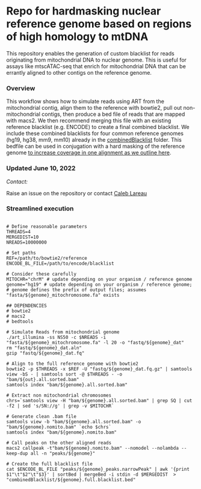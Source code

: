 # Repo for hardmasking nuclear reference genome based on regions of high homology to mtDNA 
This repository enables the generation of  custom blacklist for reads originating from mitochondrial DNA to nuclear genome. This is useful for assays like mtscATAC-seq that enrich for mitochondrial DNA that can be errantly aligned to other contigs on the reference genome. 

### Overview

This workflow shows how to simulate reads using ART from the mitochondrial contig, align them to the reference with bowtie2, pull out non-mitochondrial contigs, then produce a bed file of reads that are mapped with macs2. We then recommend merging this file with an existing reference blacklist (e.g. ENCODE) to create a final combined blacklist. We include these combined blacklists for four common reference genomes (hg19, hg38, mm9, mm10) already in the [combinedBlacklist](https://github.com/caleblareau/mitoblacklist/tree/master/combinedBlacklist) folder. This bedfile can be used in conjugation with a hard masking of the reference genome [to increase coverage in one alignment as we outline here](https://github.com/caleblareau/mgatk/wiki/Increasing-coverage-from-10x-processing). 


### Updated June 10, 2022

*Contact:*

Raise an issue on the repository or contact [Caleb Lareau](mailto:clareau@stanford.edu)

### Streamlined execution

```

# Define reasonable parameters
THREADS=4
MERGEDIST=10
NREADS=10000000

# Set paths
REF=/path/to/bowtie2/reference
ENCODE_BL_FILE=/path/to/encode/blacklist

# Consider these carefully
MITOCHR="chrM" # update depending on your organism / reference genome
genome="hg19" # update depending on your organism / reference genome; 
# genome defines the prefix of output files; assumes "fasta/${genome}_mitochromosome.fa" exists

## DEPENDENCIES
# bowtie2
# macs2
# bedtools

# Simulate Reads from mitochondrial genome 
./art_illumina -ss NS50 -c $NREADS -i "fasta/${genome}_mitochromosome.fa" -l 20 -o "fastq/${genome}_dat"
rm "fastq/${genome}_dat.aln"
gzip "fastq/${genome}_dat.fq"

# Align to the full reference genome with bowtie2
bowtie2 -p $THREADS -x $REF -U "fastq/${genome}_dat.fq.gz" | samtools view -bS - | samtools sort -@ $THREADS - -o "bam/${out}.all.sorted.bam"
samtools index "bam/${genome}.all.sorted.bam"

# Extract non mitochondrial chromosomes
chrs=`samtools view -H "bam/${genome}.all.sorted.bam" | grep SQ | cut -f2 | sed 's/SN://g' | grep -v $MITOCHR`

# Generate clean .bam file 
samtools view -b "bam/${genome}.all.sorted.bam" -o "bam/${genome}.nomito.bam" `echo $chrs`
samtools index "bam/${genome}.nomito.bam"

# Call peaks on the other aligned reads
macs2 callpeak -t"bam/${genome}.nomito.bam" --nomodel --nolambda --keep-dup all -n "peaks/${genome}"

# Create the full blacklist file
cat $ENCODE_BL_FILE "peaks/${genome}_peaks.narrowPeak" | awk '{print $1"\t"$2"\t"$3}' | sortBed | mergeBed -i stdin -d $MERGEDIST  > "combinedBlacklist/${genome}.full.blacklist.bed"

```
